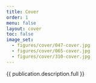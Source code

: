```yaml
---
title: Cover
order: 1
menu: false
layout: cover
toc: false
image_set:
  - figures/cover/047-cover.jpg
  - figures/cover/065-cover.jpg
  - figures/cover/310-cover.jpg
---
```


{{ publication.description.full }}
